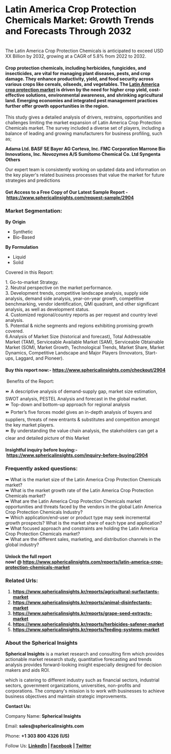 <div class="content-body__description">
<h1><span style="color: #000000;">Latin America Crop Protection Chemicals Market: Growth Trends and Forecasts Through 2032</span></h1>
<div class="content-body__detail">&nbsp;
<div class="content-body__description">The Latin America Crop Protection Chemicals is anticipated to exceed USD XX Billion by 2032, growing at a CAGR of 5.8% from 2022 to 2032.</div>
<div class="content-body__detail">
<section id="section_0" class="entry fr-view">
<h4>Crop protection chemicals, including herbicides, fungicides, and insecticides, are vital for managing plant diseases, pests, and crop damage. They enhance productivity, yield, and food security across various crops like cereals, oilseeds, and vegetables. The&nbsp;<strong><a href="https://www.sphericalinsights.com/reports/latin-america-crop-protection-chemicals-market" target="_blank" rel="noopener">Latin America crop protection market</a></strong>&nbsp;is driven by the need for higher crop yield, cost-effective solutions, environmental awareness, and shrinking agricultural land. Emerging economies and integrated pest management practices further offer growth opportunities in the region.</h4>
<p>This study gives a detailed analysis of drivers, restrains, opportunities and challenges limiting the market expansion of Latin America Crop Protection Chemicals market. The survey included a diverse set of players, including a balance of leading and growing manufacturers for business profiling, such as;</p>
<p><strong>Adama Ltd. BASF SE Bayer AG Corteva, Inc. FMC Corporation Marrone Bio Innovations, Inc. Novozymes A/S Sumitomo Chemical Co. Ltd Syngenta Others</strong></p>
<p>Our expert team is consistently working on updated data and information on the key player's related business processes that value the market for future strategies and predictions</p>
<h4><strong>Get Access to a Free Copy of Our Latest Sample Report -&nbsp;<a href="https://www.sphericalinsights.com/request-sample/2904">https://www.sphericalinsights.com/request-sample/2904</a></strong></h4>
<h3><strong>Market Segmentation:</strong></h3>
<p><strong>By</strong>&nbsp;<strong>Origin</strong></p>
<ul>
<li>Synthetic</li>
<li>Bio-Based</li>
</ul>
<p><strong>By Formulation</strong></p>
<ul>
<li>Liquid</li>
<li>Solid</li>
</ul>
<p>Covered in this Report:</p>
<p>1. Go-to-market Strategy.<br />2. Neutral perspective on the market performance.<br />3. Development trends, competitive landscape analysis, supply side analysis, demand side analysis, year-on-year growth, competitive benchmarking, vendor identification, QMI quadrant, and other significant analysis, as well as development status.<br />4. Customized regional/country reports as per request and country level analysis.<br />5. Potential &amp; niche segments and regions exhibiting promising growth covered.<br />6.Analysis of Market Size (historical and forecast), Total Addressable Market (TAM), Serviceable Available Market (SAM), Serviceable Obtainable Market (SOM), Market Growth, Technological Trends, Market Share, Market Dynamics, Competitive Landscape and Major Players (Innovators, Start-ups, Laggard, and Pioneer).</p>
<h4>Buy this report now:-&nbsp;<strong><a href="https://www.sphericalinsights.com/checkout/2904">https://www.sphericalinsights.com/checkout/2904</a></strong></h4>
<p>&nbsp;Benefits of the Report:</p>
<p>⏩ A descriptive analysis of demand-supply gap, market size estimation, SWOT analysis, PESTEL Analysis and forecast in the global market.<br />⏩ Top-down and bottom-up approach for regional analysis<br />⏩ Porter&rsquo;s five forces model gives an in-depth analysis of buyers and suppliers, threats of new entrants &amp; substitutes and competition amongst the key market players.<br />⏩ By understanding the value chain analysis, the stakeholders can get a clear and detailed picture of this Market</p>
<h4>Insightful inquiry before buying:-&nbsp;<strong><a href="https://www.sphericalinsights.com/inquiry-before-buying/2904">https://www.sphericalinsights.com/inquiry-before-buying/2904</a></strong></h4>
<h3>Frequently asked questions:</h3>
<p>➥ What is the market size of the Latin America Crop Protection Chemicals market?<br />➥ What is the market growth rate of the Latin America Crop Protection Chemicals market?<br />➥ What are the Latin America Crop Protection Chemicals market opportunities and threats faced by the vendors in the global Latin America Crop Protection Chemicals Industry?<br />➥ Which application/end-user or product type may seek incremental growth prospects? What is the market share of each type and application?<br />➥ What focused approach and constraints are holding the Latin America Crop Protection Chemicals market?<br />➥ What are the different sales, marketing, and distribution channels in the global industry?</p>
<h4>Unlock the full report now!&nbsp;@&nbsp;<strong><a href="https://www.sphericalinsights.com/reports/latin-america-crop-protection-chemicals-market">https://www.sphericalinsights.com/reports/latin-america-crop-protection-chemicals-market</a></strong></h4>
<h3><strong>Related Urls:</strong></h3>
<ol>
<li><strong><a href="https://www.sphericalinsights.kr/reports/agricultural-surfactants-market">https://www.sphericalinsights.kr/reports/agricultural-surfactants-market</a></strong></li>
<li><strong><a href="https://www.sphericalinsights.kr/reports/animal-disinfectants-market">https://www.sphericalinsights.kr/reports/animal-disinfectants-market</a></strong></li>
<li><strong><a href="https://www.sphericalinsights.kr/reports/grape-seed-extracts-market">https://www.sphericalinsights.kr/reports/grape-seed-extracts-market</a></strong></li>
<li><strong><a href="https://www.sphericalinsights.kr/reports/herbicides-safener-market">https://www.sphericalinsights.kr/reports/herbicides-safener-market</a></strong></li>
<li><strong><a href="https://www.sphericalinsights.kr/reports/feeding-systems-market">https://www.sphericalinsights.kr/reports/feeding-systems-market</a>&nbsp;</strong></li>
</ol>
<h3><strong>About the Spherical Insights</strong></h3>
<p><strong>Spherical Insights</strong>&nbsp;is a market research and consulting firm which provides actionable market research study, quantitative forecasting and trends analysis provides forward-looking insight especially designed for decision makers and aids ROI.</p>
<p>which is catering to different industry such as financial sectors, industrial sectors, government organizations, universities, non-profits and corporations. The company's mission is to work with businesses to achieve business objectives and maintain strategic improvements.</p>
<p><strong>Contact Us:</strong></p>
<p>Company Name:&nbsp;<strong>Spherical Insights</strong></p>
<p>Email:&nbsp;<strong>sales@sphericalinsights.com</strong></p>
<p>Phone:&nbsp;<strong>+1 303 800 4326 (US)</strong></p>
<p>Follow Us:&nbsp;<strong><a href="https://www.linkedin.com/company/spherical-insight/"><u>LinkedIn</u></a>&nbsp;|&nbsp;<a href="https://www.facebook.com/sphericalinsights22"><u>Facebook</u></a>&nbsp;|&nbsp;<a href="https://twitter.com/SInsights_US"><u>Twitter</u></a></strong></p>
</section>
</div>
</div>
</div>
